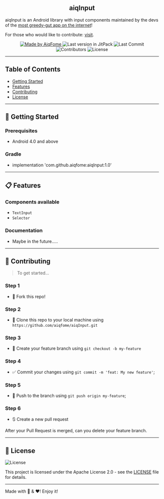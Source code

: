 <h2 align="center">
  aiqInput
</h2>

<p align="">aiqInput is an Android library with input components maintained by the devs of the <a href="https://aiqfome.com/">most greedy-gut app on the internet</a>!</p>
<p>For those who would like to contribute: <a href="#-contributing">visit</a>.</p>

<p align="center">
  <a href="https://github.com/aiqfome">
    <img alt="Made by AiqFome" src="https://img.shields.io/badge/made%20by-aiqfome-blueviolet">
  </a>
  
  <a href="https://jitpack.io/#aiqfome/aiqcomponents-android" style="text-decoration:none" target="_blank">
    <img alt="Last version in JitPack" src="https://jitpack.io/v/aiqfome/aiqcomponents-android.svg">
  </a>

  <img alt="Last Commit" src="https://img.shields.io/github/last-commit/aiqfome/aiqInput">

  <img alt="Contributors" src="https://img.shields.io/github/contributors/aiqfome/aiqInput">

  <img alt="License" src="https://img.shields.io/github/license/aiqfome/aiqInput">
</p>

---

## Table of Contents

<ul>
  <li><a href="#-getting-started">Getting Started</a></li>
  <li><a href="#-features">Features</a></li>
  <li><a href="#-contributing">Contributing</a></li>
  <li><a href="#-license">License</a></li>
</ul>

---

## 🚀 Getting Started

### Prerequisites

- Android 4.0 and above

### Gradle

- implementation 'com.github.aiqfome:aiqInput:1.0'

---

## 📋 Features

### Components available
* ``TextInput``
* ``Selector``


### Documentation
- Maybe in the future.....

---

## 🤔 Contributing

> To get started...

### Step 1

- 🍴 Fork this repo!

### Step 2

- 👯 Clone this repo to your local machine using `https://github.com/aiqfome/aiqInput.git`

### Step 3

- 🎋 Create your feature branch using `git checkout -b my-feature`

### Step 4

- ✅ Commit your changes using `git commit -m 'feat: My new feature'`;

### Step 5

- 📌 Push to the branch using `git push origin my-feature`;

### Step 6

- 🔃 Create a new pull request

After your Pull Request is merged, can you delete your feature branch.

---

## 📝 License

<img alt="License" src="https://img.shields.io/github/license/aiqfome/aiqInput">

This project is licensed under the Apache License 2.0 - see the [LICENSE](LICENSE) file for details.

---

Made with :pizza: & :hearts:! Enjoy it!
